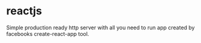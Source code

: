 # reactjs
Simple production ready http server with all you need to run app created by facebooks create-react-app tool.
